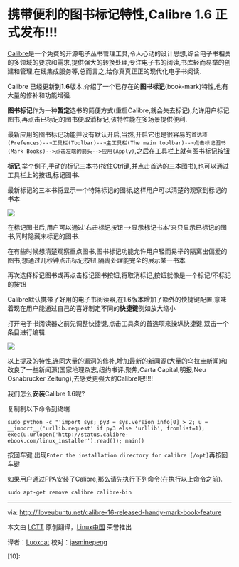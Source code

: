 携带便利的图书标记特性,Calibre 1.6 正式发布!!!
====

[Calibre][1]是一个免费的开源电子丛书管理工具,令人心动的设计思想,综合电子书相关的多领域的要求和需求,提供强大的转换处理,专注电子书的阅读,书库轻而易举的创建和管理,在线集成服务等,总而言之,给你真真正正的现代化电子书阅读.

Calibre 已经更新到**1.6**版本,介绍了一个已存在的**图书标记**(book-mark)特性,也有大量的修补和功能增强.

**图书标记**作为一种**暂定**选书的简便方式(重启Calibre,就会失去标记),允许用户标记图书,再点击已标记的图书便取消标记,该特性能在多场景提供便利.

最新应用的图书标记功能并没有默认开启,当然,开启它也是很容易的`首选项(Prefences)-->工具栏(Toolbar)-->主工具栏(The main toolbar)-->点击标记图书(Mark Books)-->点击左端的箭头-->应用(Apply)`,之后在工具栏上就有图书标记按钮

**标记**,举个例子,手动的标记三本书(按住Ctrl键,并点击首选的三本图书),也可以通过工具栏上的按钮,标记图书.

最新标记的三本书将显示一个特殊标记的图标,这样用户可以清楚的观察到标记的书本.

![](http://iloveubuntu.net/pictures_me/calibre%2016%20marking%20books.png)

在标记图书后,用户可以通过'右击标记按钮-->显示标记书本'来只显示已标记的图书,同时隐藏未标记的图书.

在有些时候想清楚观察重点图书,图书标记功能允许用户轻而易举的隔离出偏爱的图书,想通过几秒钟点击标记按钮,隔离处理能完全的展示某一书本

再次选择标记图书或再点击标记图书按钮,将取消标记,按钮就像是一个标记/不标记的按钮

Calibre默认携带了好用的电子书阅读器,在1.6版本增加了额外的快捷键配置,意味着现在用户能通过自己的喜好制定不同的**快捷键**例如放大缩小

打开电子书阅读器之前先调整快捷键,点击工具条的首选项来操纵快捷键,双击一个条目进行编辑.

![](http://iloveubuntu.net/pictures_me/calibre%20font%20size%20shortcut.png)

以上提及的特性,连同大量的漏洞的修补,增加最新的新闻源(大量的乌拉圭新闻)和改良了一些新闻源(国家地理杂志,纽约书评,聚焦,Carta Capital,明报,Neu Osnabrucker Zeitung),去感受更强大的Calibre吧!!!!!

我们怎么**安装**Calibre 1.6呢?

复制制以下命令到终端

	sudo python -c "'import sys; py3 = sys.version_info[0] > 2; u = __import__('urllib.request' if py3 else 'urllib', fromlist=1); exec(u.urlopen('http://status.calibre-ebook.com/linux_installer').read()); main()

按回车键,出现`Enter the installation directory for calibre [/opt]`再按回车键

如果用户通过PPA安装了Calibre,那么请先执行下列命令(在执行以上命令之前).
	
	sudo apt-get remove calibre calibre-bin

--------------------------------------------------------------------------------

via: http://iloveubuntu.net/calibre-16-released-handy-mark-book-feature

本文由 [LCTT](https://github.com/LCTT/TranslateProject) 原创翻译，[Linux中国](http://linux.cn/) 荣誉推出

译者：[Luoxcat](https://github.com/Luoxcat) 校对：[jasminepeng](https://github.com/jasminepeng)

[1]:http://calibre-ebook.com/
[2]:
[3]:
[4]:
[5]:
[6]:
[7]:
[8]:
[9]:
[10]:
